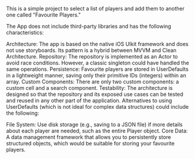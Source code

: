 This is a simple project to select a list of players and add them to another one called "Favourite Players."

The App does not include third-party libraries and has the following characteristics:

Architecture: The app is based on the native iOS UIkit framework and does not use storyboards. Its pattern is a hybrid between MVVM and Clean Architecture.
Repository: The repository is implemented as an Actor to avoid race conditions. However, a classic singleton could have handled the same operations.
Persistence: Favourite players are stored in UserDefaults in a lightweight manner, saving only their primitive IDs (integers) within an array.
Custom Components: There are only two custom components: a custom cell and a search component.
Testability: The architecture is designed so that the repository and its exposed use cases can be tested and reused in any other part of the application.
Alternatives to using UserDefaults (which is not ideal for complex data structures) could include the following:

File System: Use disk storage (e.g., saving to a JSON file) if more details about each player are needed, such as the entire Player object.
Core Data: A data management framework that allows you to persistently store structured objects, which would be suitable for storing your favourite players.

